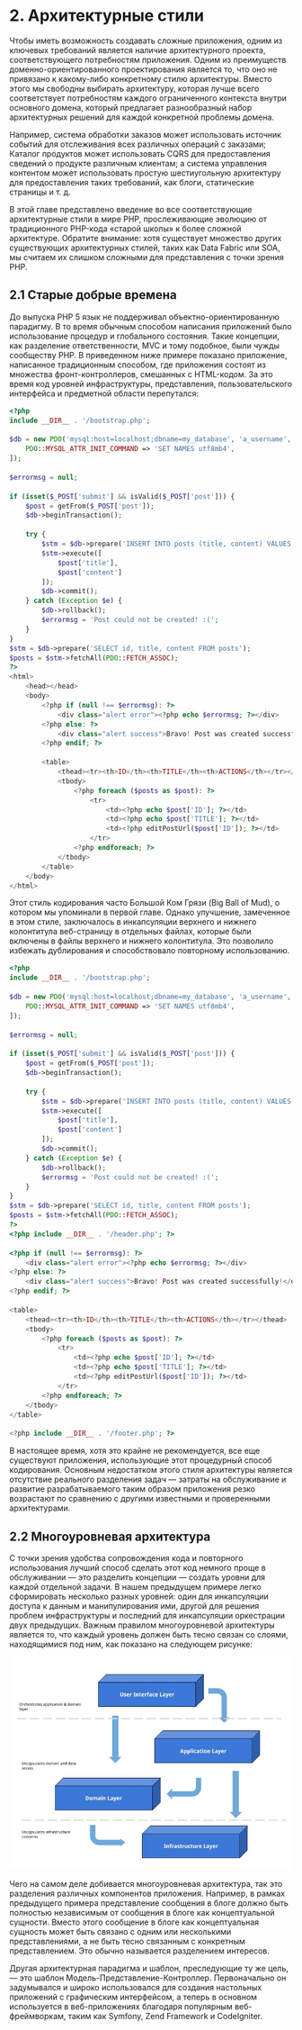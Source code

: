 # 2. Архитектурные стили
Чтобы иметь возможность создавать сложные приложения, одним из ключевых требований является наличие 
архитектурного проекта, соответствующего потребностям приложения. Одним из преимуществ доменно-ориентированного 
проектирования является то, что оно не привязано к какому-либо конкретному стилю архитектуры. 
Вместо этого мы свободны выбирать архитектуру, которая лучше всего соответствует потребностям каждого 
ограниченного контекста внутри основного домена, который предлагает разнообразный набор архитектурных решений 
для каждой конкретной проблемы домена.

Например, система обработки заказов может использовать источник событий для отслеживания всех различных операций 
с заказами; Каталог продуктов может использовать CQRS для предоставления сведений о продукте различным клиентам; 
а система управления контентом может использовать простую шестиугольную архитектуру для предоставления таких требований,
как блоги, статические страницы и т. д.

В этой главе представлено введение во все соответствующие архитектурные стили в мире PHP, прослеживающие эволюцию 
от традиционного PHP-кода «старой школы» к более сложной архитектуре. Обратите внимание: хотя существует множество 
других существующих архитектурных стилей, таких как Data Fabric или SOA, мы считаем их слишком сложными 
для представления с точки зрения PHP.

## 2.1 Старые добрые времена
До выпуска PHP 5 язык не поддерживал объектно-ориентированную парадигму. В то время обычным способом написания 
приложений было использование процедур и глобального состояния. Такие концепции, как разделение ответственности, 
MVC и тому подобное, были чужды сообществу PHP. В приведенном ниже примере показано приложение, 
написанное традиционным способом, где приложения состоят из множества фронт-контроллеров, смешанных с HTML-кодом. 
За это время код уровней инфраструктуры, представления, пользовательского интерфейса и предметной области перепутался:

```php
<?php
include __DIR__ . '/bootstrap.php';

$db = new PDO('mysql:host=localhost;dbname=my_database', 'a_username', '4_p4ssw0\ rd', [
    PDO::MYSQL_ATTR_INIT_COMMAND => 'SET NAMES utf8mb4',
]);

$errormsg = null;

if (isset($_POST['submit'] && isValid($_POST['post'])) { 
    $post = getFrom($_POST['post']); 
    $db->beginTransaction();
    
    try {
        $stm = $db->prepare('INSERT INTO posts (title, content) VALUES (?, ?)'); 
        $stm->execute([
            $post['title'],
            $post['content']
        ]);
        $db->commit();
    } catch (Exception $e) {
        $db->rollback();
        $errormsg = 'Post could not be created! :(';
    }
}
$stm = $db->prepare('SELECT id, title, content FROM posts'); 
$posts = $stm->fetchAll(PDO::FETCH_ASSOC);
?>
<html>
    <head></head>
    <body>
        <?php if (null !== $errormsg): ?>
            <div class="alert error"><?php echo $errormsg; ?></div>
        <?php else: ?>
            <div class="alert success">Bravo! Post was created successfully!</div> 
        <?php endif; ?>
        
        <table>
            <thead><tr><th>ID</th><th>TITLE</th><th>ACTIONS</th></tr></thead> 
            <tbody>
                <?php foreach ($posts as $post): ?>
                    <tr>
                        <td><?php echo $post['ID']; ?></td> 
                        <td><?php echo $post['TITLE']; ?></td> 
                        <td><?php editPostUrl($post['ID']); ?></td>
                    </tr>
                <?php endforeach; ?> 
            </tbody>
        </table>
    </body>
</html>

```

Этот стиль кодирования часто Большой Ком Грязи (Big Ball of Mud), о котором мы упоминали в первой главе. Однако улучшение, 
замеченное в этом стиле, заключалось в инкапсуляции верхнего и нижнего колонтитула веб-страницу в отдельных файлах,
которые были включены в файлы верхнего и нижнего колонтитула. 
Это позволило избежать дублирования и способствовало повторному использованию.

```php
<?php
include __DIR__ . '/bootstrap.php';

$db = new PDO('mysql:host=localhost;dbname=my_database', 'a_username', '4_p4ssw0\ rd', [
    PDO::MYSQL_ATTR_INIT_COMMAND => 'SET NAMES utf8mb4',
]);

$errormsg = null;

if (isset($_POST['submit'] && isValid($_POST['post'])) { 
    $post = getFrom($_POST['post']); 
    $db->beginTransaction();
    
    try {
        $stm = $db->prepare('INSERT INTO posts (title, content) VALUES (?, ?)'); 
        $stm->execute([
            $post['title'],
            $post['content']
        ]);
        $db->commit();
    } catch (Exception $e) {
        $db->rollback();
        $errormsg = 'Post could not be created! :(';
    }
}
$stm = $db->prepare('SELECT id, title, content FROM posts'); 
$posts = $stm->fetchAll(PDO::FETCH_ASSOC);
?>
<?php include __DIR__ . '/header.php'; ?>

<?php if (null !== $errormsg): ?>
    <div class="alert error"><?php echo $errormsg; ?></div>
<?php else: ?>
    <div class="alert success">Bravo! Post was created successfully!</div> 
<?php endif; ?>

<table>
    <thead><tr><th>ID</th><th>TITLE</th><th>ACTIONS</th></tr></thead> 
    <tbody>
        <?php foreach ($posts as $post): ?>
            <tr>
                <td><?php echo $post['ID']; ?></td> 
                <td><?php echo $post['TITLE']; ?></td> 
                <td><?php editPostUrl($post['ID']); ?></td>
            </tr>
        <?php endforeach; ?> 
    </tbody>
</table>

<?php include __DIR__ . '/footer.php'; ?>
```

В настоящее время, хотя это крайне не рекомендуется, все еще существуют приложения, использующие этот 
процедурный способ кодирования. Основным недостатком этого стиля архитектуры является отсутствие реального 
разделения задач — затраты на обслуживание и развитие разрабатываемого таким образом приложения резко возрастают 
по сравнению с другими известными и проверенными архитектурами.

## 2.2 Многоуровневая архитектура
С точки зрения удобства сопровождения кода и повторного использования лучший способ сделать этот код немного 
проще в обслуживании — это разделить концепции — создать уровни для каждой отдельной задачи. 
В нашем предыдущем примере легко сформировать несколько разных уровней: один для инкапсуляции доступа к данным 
и манипулирования ими, другой для решения проблем инфраструктуры и последний для инкапсуляции оркестрации 
двух предыдущих. Важным правилом многоуровневой архитектуры является то, что каждый уровень должен быть тесно связан 
со слоями, находящимися под ним, как показано на следующем рисунке:

![Многоуровневая архитектура](https://github.com/iextra/dddinphp/blob/main/ru-RU/img/image-0001.jpeg)

Чего на самом деле добивается многоуровневая архитектура, так это разделения различных компонентов приложения. 
Например, в рамках предыдущего примера представление сообщения в блоге должно быть полностью независимым 
от сообщения в блоге как концептуальной сущности. Вместо этого сообщение в блоге как концептуальная сущность 
может быть связано с одним или несколькими представлениями, а не быть тесно связанным с конкретным представлением. 
Это обычно называется разделением интересов.

Другая архитектурная парадигма и шаблон, преследующие ту же цель, — это шаблон Модель-Представление-Контроллер. 
Первоначально он задумывался и широко использовался для создания настольных приложений с графическим интерфейсом, 
а теперь в основном используется в веб-приложениях благодаря популярным веб-фреймворкам,
таким как Symfony, Zend Framework и CodeIgniter.


